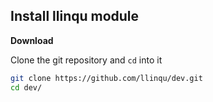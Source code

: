 ## Install llinqu module

**Download**

Clone the git repository and `cd` into it

```sh
git clone https://github.com/llinqu/dev.git
cd dev/
```

